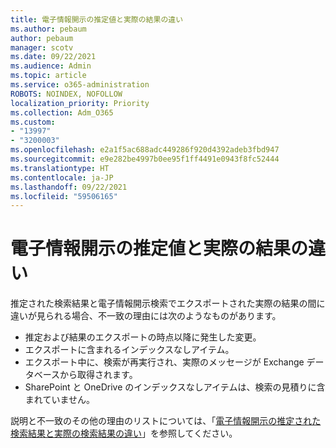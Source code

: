 ```yaml
---
title: 電子情報開示の推定値と実際の結果の違い
ms.author: pebaum
author: pebaum
manager: scotv
ms.date: 09/22/2021
ms.audience: Admin
ms.topic: article
ms.service: o365-administration
ROBOTS: NOINDEX, NOFOLLOW
localization_priority: Priority
ms.collection: Adm_O365
ms.custom:
- "13997"
- "3200003"
ms.openlocfilehash: e2a1f5ac688adc449286f920d4392adeb3fbd947
ms.sourcegitcommit: e9e282be4997b0ee95f1ff4491e0943f8fc52444
ms.translationtype: HT
ms.contentlocale: ja-JP
ms.lasthandoff: 09/22/2021
ms.locfileid: "59506165"
---
```

# <a name="difference-in-ediscovery-estimates-and-actual-results"></a>電子情報開示の推定値と実際の結果の違い

推定された検索結果と電子情報開示検索でエクスポートされた実際の結果の間に違いが見られる場合、不一致の理由には次のようなものがあります。

- 推定および結果のエクスポートの時点以降に発生した変更。
- エクスポートに含まれるインデックスなしアイテム。
- エクスポート中に、検索が再実行され、実際のメッセージが Exchange データベースから取得されます。
- SharePoint と OneDrive のインデックスなしアイテムは、検索の見積りに含まれていません。

説明と不一致のその他の理由のリストについては、「[電子情報開示の推定された検索結果と実際の検索結果の違い](https://docs.microsoft.com/microsoft-365/compliance/differences-between-estimated-and-actual-ediscovery-search-results)」を参照してください。